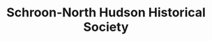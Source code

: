 ---
layout: repo
title: "Schroon-North Hudson Historical Society"
id: 22391
permalink: repos/22391/
---
